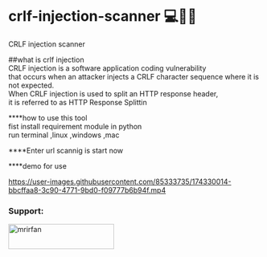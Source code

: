 # crlf-injection-scanner 💻👩‍💻
CRLF injection scanner<br />

##what is crlf injection <br />
CRLF injection is a software application coding vulnerability <br />
that occurs when an attacker injects a CRLF character sequence where it is not expected.<br />
When CRLF injection is used to split an HTTP response header,<br />
it is referred to as HTTP Response Splittin<br />

****how to use this tool <br />
fist install requirement module in python<br />
run terminal ,linux ,windows ,mac<br />

****Enter url scannig is start now<br />

****demo for use<br />


https://user-images.githubusercontent.com/85333735/174330014-bbcffaa8-3c90-4771-9bd0-f09777b6b94f.mp4


<h3 align="left">Support:</h3>
<p><a href="https://www.buymeacoffee.com/mrirfan"> <img align="left" src="https://cdn.buymeacoffee.com/buttons/v2/default-yellow.png" height="50" width="210" alt="mrirfan" /></a></p><br><br>

